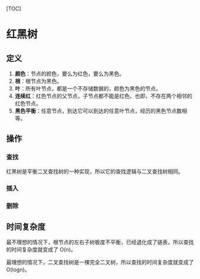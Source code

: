 [TOC]

# 红黑树

## 定义

1. **颜色**：节点的颜色，要么为红色，要么为黑色。
2. **根**：根节点为黑色。
3. **叶**：所有叶节点，都是一个不存储数据的，颜色为黑色的节点。
4. **连续红**：红色节点的父节点，子节点都不能是红色。也即，不存在两个相邻的红色节点。
5. **黑色平衡**：任意节点，到达它可以到达的任意叶节点，经历的黑色节点数相等。



## 操作

### 查找

红黑树是平衡二叉查找树的一种实现，所以它的查找逻辑与二叉查找树相同。

### 插入



### 删除



## 时间复杂度

最不理想的情况下，根节点的左右子树极度不平衡，已经退化成了链表，所以查找的时间复杂度就变成了 O(n)。

最理想的情况下，二叉查找树是一棵完全二叉树，所以查找的时间复杂度就变成了 O(logn)。
